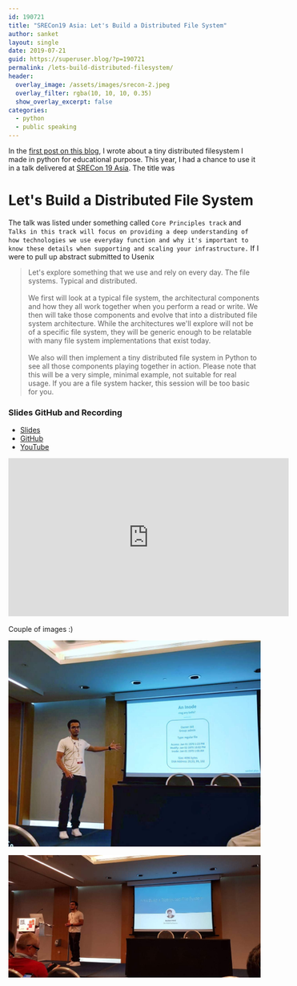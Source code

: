 ```yaml
---
id: 190721
title: "SRECon19 Asia: Let's Build a Distributed File System"
author: sanket
layout: single
date: 2019-07-21
guid: https://superuser.blog/?p=190721
permalink: /lets-build-distributed-filesystem/
header:
  overlay_image: /assets/images/srecon-2.jpeg
  overlay_filter: rgba(10, 10, 10, 0.35)  
  show_overlay_excerpt: false
categories:
  - python
  - public speaking
---
```


In the [first post on this blog](/distributed-file-system-python/), I wrote about a tiny distributed filesystem I made in python for educational purpose. This year, I had a chance to use it in a talk delivered at [SRECon 19 Asia](https://www.usenix.org/conference/srecon19asia). The title was

# Let's Build a Distributed File System

The talk was listed under something called `Core Principles track` and `Talks in this track will focus on providing a deep understanding of how technologies we use everyday function and why it's important to know these details when supporting and scaling your infrastructure.` If I were to pull up abstract submitted to Usenix
> Let's explore something that we use and rely on every day. The file systems. Typical and distributed.<br/><br/>
We first will look at a typical file system, the architectural components and how they all work together when you perform a read or write. We then will take those components and evolve that into a distributed file system architecture. While the architectures we'll explore will not be of a specific file system, they will be generic enough to be relatable with many file system implementations that exist today.<br/><br/>
We also will then implement a tiny distributed file system in Python to see all those components playing together in action. Please note that this will be a very simple, minimal example, not suitable for real usage. If you are a file system hacker, this session will be too basic for you.

### Slides GitHub and Recording

 - [Slides](https://www.usenix.org/sites/default/files/conference/protected-files/srecon19apac_slides_patel.pdf) 
 - [GitHub](https://github.com/sanketplus/pydfs/tree/srecon)
 - [YouTube](https://www.youtube.com/watch?v=-xYwXUGM7nY) 

 <iframe width="560" height="315" src="https://www.youtube.com/embed/-xYwXUGM7nY" frameborder="0" allow="accelerometer; autoplay; encrypted-media; gyroscope; picture-in-picture" allowfullscreen></iframe>

<br/>

Couple of images :)

![SRECon19 Image 2](/assets/images/srecon-1.jpeg)

![SRECon19 Image 1](/assets/images/srecon-2.jpeg)
